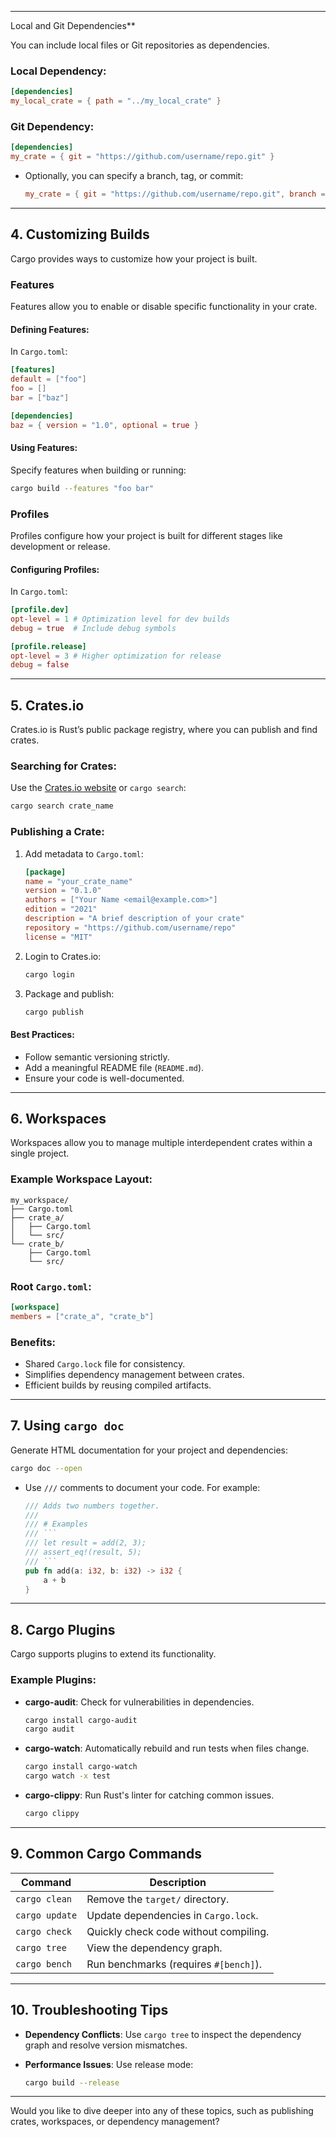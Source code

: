 


---
Local and Git Dependencies**

You can include local files or Git repositories as dependencies.

### Local Dependency:

```toml
[dependencies]
my_local_crate = { path = "../my_local_crate" }
```

### Git Dependency:

```toml
[dependencies]
my_crate = { git = "https://github.com/username/repo.git" }
```

- Optionally, you can specify a branch, tag, or commit:
    
    ```toml
    my_crate = { git = "https://github.com/username/repo.git", branch = "main" }
    ```
    

---

## **4. Customizing Builds**

Cargo provides ways to customize how your project is built.

### **Features**

Features allow you to enable or disable specific functionality in your crate.

#### Defining Features:

In `Cargo.toml`:

```toml
[features]
default = ["foo"]
foo = []
bar = ["baz"]

[dependencies]
baz = { version = "1.0", optional = true }
```

#### Using Features:

Specify features when building or running:

```bash
cargo build --features "foo bar"
```

### **Profiles**

Profiles configure how your project is built for different stages like development or release.

#### Configuring Profiles:

In `Cargo.toml`:

```toml
[profile.dev]
opt-level = 1 # Optimization level for dev builds
debug = true  # Include debug symbols

[profile.release]
opt-level = 3 # Higher optimization for release
debug = false
```

---

## **5. Crates.io**

Crates.io is Rust’s public package registry, where you can publish and find crates.

### Searching for Crates:

Use the [Crates.io website](https://crates.io/) or `cargo search`:

```bash
cargo search crate_name
```

### Publishing a Crate:

1. Add metadata to `Cargo.toml`:
    
    ```toml
    [package]
    name = "your_crate_name"
    version = "0.1.0"
    authors = ["Your Name <email@example.com>"]
    edition = "2021"
    description = "A brief description of your crate"
    repository = "https://github.com/username/repo"
    license = "MIT"
    ```
    
2. Login to Crates.io:
    
    ```bash
    cargo login
    ```
    
3. Package and publish:
    
    ```bash
    cargo publish
    ```
    

#### Best Practices:

- Follow semantic versioning strictly.
- Add a meaningful README file (`README.md`).
- Ensure your code is well-documented.

---

## **6. Workspaces**

Workspaces allow you to manage multiple interdependent crates within a single project.

### Example Workspace Layout:

```
my_workspace/
├── Cargo.toml
├── crate_a/
│   ├── Cargo.toml
│   └── src/
└── crate_b/
    ├── Cargo.toml
    └── src/
```

### Root `Cargo.toml`:

```toml
[workspace]
members = ["crate_a", "crate_b"]
```

### Benefits:

- Shared `Cargo.lock` file for consistency.
- Simplifies dependency management between crates.
- Efficient builds by reusing compiled artifacts.

---

## **7. Using `cargo doc`**

Generate HTML documentation for your project and dependencies:

```bash
cargo doc --open
```

- Use `///` comments to document your code. For example:
    
    ```rust
    /// Adds two numbers together.
    ///
    /// # Examples
    /// ```
    /// let result = add(2, 3);
    /// assert_eq!(result, 5);
    /// ```
    pub fn add(a: i32, b: i32) -> i32 {
        a + b
    }
    ```
    

---

## **8. Cargo Plugins**

Cargo supports plugins to extend its functionality.

### Example Plugins:

- **cargo-audit**: Check for vulnerabilities in dependencies.
    
    ```bash
    cargo install cargo-audit
    cargo audit
    ```
    
- **cargo-watch**: Automatically rebuild and run tests when files change.
    
    ```bash
    cargo install cargo-watch
    cargo watch -x test
    ```
    
- **cargo-clippy**: Run Rust's linter for catching common issues.
    
    ```bash
    cargo clippy
    ```
    

---

## **9. Common Cargo Commands**

|Command|Description|
|---|---|
|`cargo clean`|Remove the `target/` directory.|
|`cargo update`|Update dependencies in `Cargo.lock`.|
|`cargo check`|Quickly check code without compiling.|
|`cargo tree`|View the dependency graph.|
|`cargo bench`|Run benchmarks (requires `#[bench]`).|

---

## **10. Troubleshooting Tips**

- **Dependency Conflicts**: Use `cargo tree` to inspect the dependency graph and resolve version mismatches.
- **Performance Issues**: Use release mode:
    
    ```bash
    cargo build --release
    ```
    

---

Would you like to dive deeper into any of these topics, such as publishing crates, workspaces, or dependency management?
